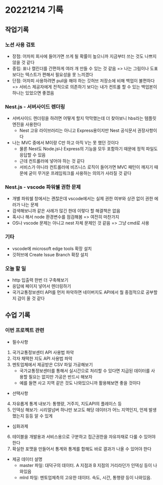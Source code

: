 # 20221214 기록
## 작업기록
### 노션 사용 검토
- 장점: 어차피 회사에 들어가면 쓰게 될 확률이 높으니까 지금부터 쓰는 것도 나쁘지 않을 것 같다
- 중립: 표나 캘린더를 간편하게 여러 개 만들 수 있는 것 같음 => 나는 그림이나 도표보다는 텍스트가 편해서 필요성을 못 느끼겠다
- 단점: 어차피 사용하려면 pull을 해야 하는 깃허브 저장소에 비해 백업이 불편하다 => 서비스 제공자에게 전적으로 의존하기 보다는 내가 컨트롤 할 수 있는 백업본이 하나는 있었으면 좋겠음

### Nest.js - 서버사이드 렌더링
- 서버사이드 렌더링을 하려면 어떻게 할지 막막했는데 더 찾아보니 hbs라는 템플릿 엔진을 사용한다
  - Nest 고유 라이브러리는 아니고 Express용이지만 Nest 공식문서 권장사항이다
- 나는 MVC 중에서 M이랑 C만 하고 아직 V는 못 했던 것이다
  - 물론 Nest도 Node.js나 Express의 기능을 모두 포함하기 때문에 정적 파일도 응답할 수 있음
  - 근데 컨트롤러에 넣어야 하는 것 같다
  - 서비스가 아니라 컨트롤러에 비즈니스 로직이 들어가면 MVC 패턴이 깨지기 때문에 굳이 무거운 프레임워크를 사용하는 의의가 사라질 것 같다

### Nest.js - vscode 파워쉘 권한 문제
- 개별 파워쉘 창에서는 괜찮은데 vscode에서는 실제 권한 여부와 상관 없이 권한 에러가 나는 문제
- 검색해보니까 같은 사례가 많긴 한데 이렇다 할 해결책은 없음
- 혹시나 해서 node 환경변수를 점검해봄 => 여전히 마찬가지
- OS나 vscode 문제는 아니고 nest 자체 문제인 것 같음 => 그냥 cmd로 사용

### 기타
- vscode에 microsoft edge tools 확장 설치
- 깃허브에 Create Issue Branch 확장 설치

### 오늘 할 일
- http 입출력 한번 더 구축해보기
- 응답에 페이지 넣어서 렌더링하기
- 국가교통정보센터 API를 먼저 파악하면 네이버지도 API에서 뭘 중점적으로 공부할지 감이 올 것 같다



## 수업 기록
### 이번 프로젝트 관련
- 필수사항
1. 국가교통정보센터 API 사용법 파악
2. 각자 채택한 지도 API 사용법 파악
3. 멘토업체에서 제공받은 CSV 파일 가공해보기
   - 국가교통정보센터를 통해서 실시간으로 처리할 수 있다면 지급된 데이터를 사용할 필요는 없지만 가공은 반드시 해보자
   - 예를 들면 사고 지역 같은 것도 나와있으니까 활용해보면 좋을 것이다

- 선택사항
4. 자유롭게 통계 내보기: 통행량, 거주지, 지도API의 플레이스 등
5. 인덱싱 해보기: 시리얼넘버 하나만 보고도 해당 데이터가 어느 지역인지, 언제 발생했는지 등등 알 수 있게

- 심화과제
6. 테이블을 개발용과 서비스용으로 구분하고 접근권한을 자유자재로 다룰 수 있어야 한다
7. 확실한 포맷을 만들어서 통계와 통계를 합해도 바로 결과가 나올 수 있어야 한다

- 제공 데이터 설명
  - master 파일: 대덕구의 데이터. A 지점과 B 지점의 거리라던가 인덱싱 등이 나와있음
  - mlrd 파일: 멘토업체측의 고유한 데이터. 속도, 시간, 통행량 등이 나와있음.